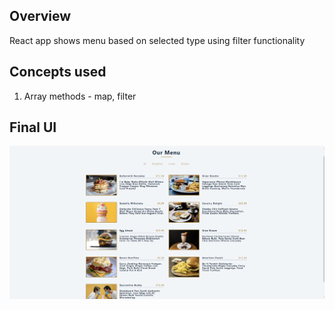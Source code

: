 ## Overview
React app shows menu based on selected type using filter functionality

## Concepts used
1. Array methods - map, filter

## Final UI
![](./screenshot.png)
